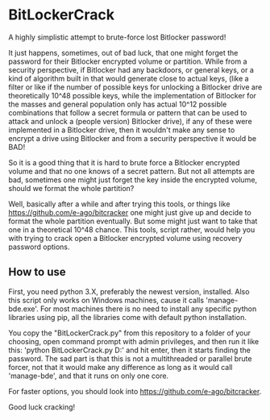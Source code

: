 # BitLockerCrack
A highly simplistic attempt to brute-force lost Bitlocker password!

It just happens, sometimes, out of bad luck, that one might forget the password for their Bitlocker encrypted volume or partition. While from a security perspective, if Bitlocker had any backdoors, or general keys, or a kind of algorithm built in that would generate close to actual keys, (like a filter or like if the number of possible keys for unlocking a Bitlocker drive are theoretically 10^48 possible keys, while the implementation of Bitlocker for the masses and general population only has actual 10^12 possible combinations that follow a secret formula or pattern that can be used to attack and unlock a (people version) Bitlocker drive), if any of these were implemented in a Bitlocker drive, then it wouldn't make any sense to encrypt a drive using Bitlocker and from a  security perspective it would be BAD!

So it is a good thing that it is hard to brute force a Bitlocker encrypted volume and that no one knows of a secret pattern. But not all attempts are bad, sometimes one might just forget the key inside the encrypted volume, should we format the whole partition?

Well, basically after a while and after trying this tools, or things like https://github.com/e-ago/bitcracker one might just give up and decide to format the whole partition eventually. But some might just want to take that one in a theoretical 10^48 chance. This tools, script rather, would help you with trying to crack open a Bitlocker encrypted volume using recovery password options.

## How to use

First, you need python 3.X, preferably the newest version, installed. Also this script only works on Windows machines, cause it calls 'manage-bde.exe'. For most machines there is no need to install any specific python libraries using pip, all the libraries come with default python installation.

You copy the "BitLockerCrack.py" from this repository to a folder of your choosing, open command prompt with admin privileges, and then run it like this: 'python BitLockerCrack.py D:' and hit enter, then it starts finding the password.
The sad part is that this is not a multithreaded or parallel brute forcer, not that it would make any difference as long as it would call 'manage-bde', and that it runs on only one core.

For faster options, you should look into https://github.com/e-ago/bitcracker.

Good luck cracking!
